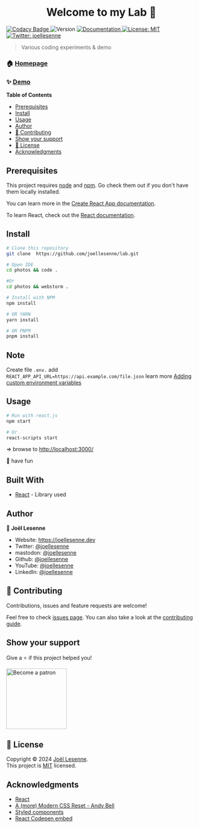 <h1 align="center">
  Welcome to my Lab 👋
</h1>
<p>
    <a href="https://www.codacy.com/gh/joellesenne/lab/dashboard?utm_source=github.com&amp;utm_medium=referral&amp;utm_content=joellesenne/lab&amp;utm_campaign=Badge_Grade">
        <img alt="Codacy Badge" src="https://app.codacy.com/project/badge/Grade/6553513b8d1b49d2a5f87e96e1fa79e0"/>
    </a>
    <img alt="Version" src="https://img.shields.io/badge/version-2.0.0-blue.svg?cacheSeconds=2592000" />
    <a href="https://github.com/joellesenne/lab#readme" target="_blank">
        <img alt="Documentation" src="https://img.shields.io/badge/documentation-yes-brightgreen.svg" />
    </a>
    <a href="LICENSE" target="_blank">
        <img alt="License: MIT" src="https://img.shields.io/badge/License-MIT-yellow.svg" />
    </a>
    <a href="https://twitter.com/joellesenne" target="_blank">
        <img alt="Twitter: joellesenne" src="https://img.shields.io/twitter/follow/joellesenne.svg?style=social" />
    </a>
</p>

> Various coding experiments & demo

### 🏠 [Homepage](https://github.com/joellesenne/lab.joellesenne.dev)

### ✨ [Demo](https://lab.joellesenne.dev)

**Table of Contents**

- [Prerequisites](#prerequisites)
- [Install](#install)
- [Usage](#usage)
- [Author](#author)
- [🤝 Contributing](#-contributing)
- [Show your support](#show-your-support)
- [📝 License](#-license)
- [Acknowledgments](#acknowledgments)

## Prerequisites

This project requires [node](https://nodejs.org) and [npm](https://npmjs.com). Go check them out if you don't have them locally installed.

You can learn more in the [Create React App documentation](https://facebook.github.io/create-react-app/docs/getting-started).

To learn React, check out the [React documentation](https://reactjs.org/).

## Install

```sh
# Clone this repository
git clone  https://github.com/joellesenne/lab.git

# Open IDE
cd photos && code .

#Or
cd photos && webstorm .

# Install with NPM
npm install

# OR YARN
yarn install

# OR PNPM
pnpm install
```

## Note

Create file  `.env.` add `REACT_APP_API_URL=https://api.example.com/file.json` learn more [Adding custom environment variables](https://create-react-app.dev/docs/adding-custom-environment-variables/)

## Usage

```sh
# Run with react.js
npm start

# Or
react-scripts start
```

=> browse to [http://localhost:3000/](http://localhost:3000/)

🎉 have fun

## Built With

- [React](https://react.dev/) - Library used


## Author

👤 **Joël Lesenne**

- Website: https://joellesenne.dev
- Twitter: [@joellesenne](https://twitter.com/joellesenne)
- mastodon: [@joellesenne](https://mastodon.social/@joellesenne)
- Github: [@joellesenne](https://github.com/joellesenne)
- YouTube: [@joellesenne](https://youtube.com/@joellesenne)
- LinkedIn: [@joellesenne](https://linkedin.com/in/joellesenne)

## 🤝 Contributing

Contributions, issues and feature requests are welcome!

Feel free to check [issues page](https://github.com/joellesenne/lab/issues). You can also take a look at the [contributing guide](https://github.com/joellesenne/lab/blob/main/CONTRIBUTING.md).

## Show your support

Give a ⭐️ if this project helped you!

<a href="https://www.patreon.com/joellesenne">
  <img alt="Become a patron" src="https://c5.patreon.com/external/logo/become_a_patron_button@2x.png" width="160">
</a>

## 📝 License

Copyright © 2024 [Joël Lesenne](https://github.com/joellesenne). <br />
This project is [MIT](LICENSE) licensed.

## Acknowledgments

- [React](https://react.dev/)
- [A (more) Modern CSS Reset - Andy Bell](https://andy-bell.co.uk/a-more-modern-css-reset/)
- [Styled components](https://styled-components.com/)
- [React Codepen embed](https://www.npmjs.com/package/react-codepen-embed)